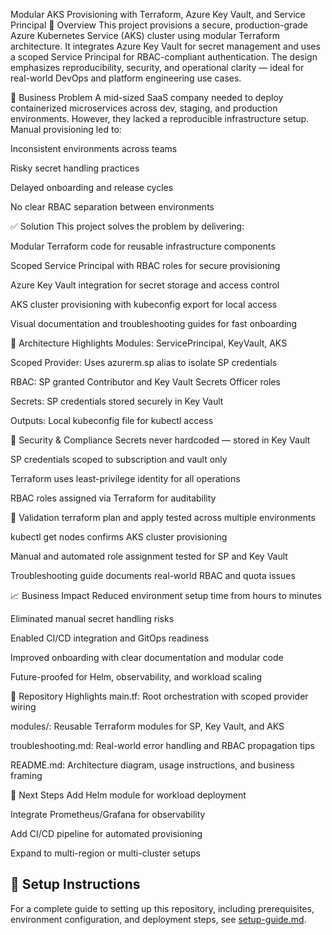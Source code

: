 Modular AKS Provisioning with Terraform, Azure Key Vault, and Service Principal
🚀 Overview
This project provisions a secure, production-grade Azure Kubernetes Service (AKS) cluster using modular Terraform architecture. It integrates Azure Key Vault for secret management and uses a scoped Service Principal for RBAC-compliant authentication. The design emphasizes reproducibility, security, and operational clarity — ideal for real-world DevOps and platform engineering use cases.

💼 Business Problem
A mid-sized SaaS company needed to deploy containerized microservices across dev, staging, and production environments. However, they lacked a reproducible infrastructure setup. Manual provisioning led to:

Inconsistent environments across teams

Risky secret handling practices

Delayed onboarding and release cycles

No clear RBAC separation between environments

✅ Solution
This project solves the problem by delivering:

Modular Terraform code for reusable infrastructure components

Scoped Service Principal with RBAC roles for secure provisioning

Azure Key Vault integration for secret storage and access control

AKS cluster provisioning with kubeconfig export for local access

Visual documentation and troubleshooting guides for fast onboarding

🧱 Architecture Highlights
Modules: ServicePrincipal, KeyVault, AKS

Scoped Provider: Uses azurerm.sp alias to isolate SP credentials

RBAC: SP granted Contributor and Key Vault Secrets Officer roles

Secrets: SP credentials stored securely in Key Vault

Outputs: Local kubeconfig file for kubectl access

🔐 Security & Compliance
Secrets never hardcoded — stored in Key Vault

SP credentials scoped to subscription and vault only

Terraform uses least-privilege identity for all operations

RBAC roles assigned via Terraform for auditability

🧪 Validation
terraform plan and apply tested across multiple environments

kubectl get nodes confirms AKS cluster provisioning

Manual and automated role assignment tested for SP and Key Vault

Troubleshooting guide documents real-world RBAC and quota issues

📈 Business Impact
Reduced environment setup time from hours to minutes

Eliminated manual secret handling risks

Enabled CI/CD integration and GitOps readiness

Improved onboarding with clear documentation and modular code

Future-proofed for Helm, observability, and workload scaling

📎 Repository Highlights
main.tf: Root orchestration with scoped provider wiring

modules/: Reusable Terraform modules for SP, Key Vault, and AKS

troubleshooting.md: Real-world error handling and RBAC propagation tips

README.md: Architecture diagram, usage instructions, and business framing

🧭 Next Steps
Add Helm module for workload deployment

Integrate Prometheus/Grafana for observability

Add CI/CD pipeline for automated provisioning

Expand to multi-region or multi-cluster setups


## 📘 Setup Instructions

For a complete guide to setting up this repository, including prerequisites, environment configuration, and deployment steps, see [setup-guide.md](./setup-guide.md).
